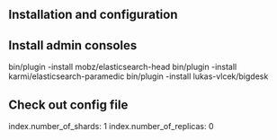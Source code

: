 Installation and configuration
-------------------------------

Install admin consoles
-------------------------------

  bin/plugin -install mobz/elasticsearch-head
  bin/plugin -install karmi/elasticsearch-paramedic
  bin/plugin -install lukas-vlcek/bigdesk


Check out config file
-------------------------------
  index.number_of_shards: 1
  index.number_of_replicas: 0